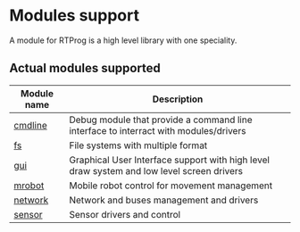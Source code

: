 # Modules support

A module for RTProg is a high level library with one speciality.

## Actual modules supported

|Module name|Description|
|-----------|-----------|
|[cmdline](cmdline/README.md)|Debug module that provide a command line interface to interract with modules/drivers|
|[fs](fs/README.md)|File systems with multiple format|
|[gui](gui/README.md)|Graphical User Interface support with high level draw system and low level screen drivers|
|[mrobot](mrobot/README.md)|Mobile robot control for movement management|
|[network](network/README.md)|Network and buses management and drivers|
|[sensor](sensor/README.md)|Sensor drivers and control|
